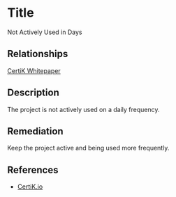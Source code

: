 # Title 
Not Actively Used in Days

## Relationships 
[CertiK Whitepaper](https://certik.foundation/whitepaper)

## Description 
The project is not actively used on a daily frequency.

## Remediation
Keep the project active and being used more frequently.

## References 
* [CertiK.io](https://certik.io)
